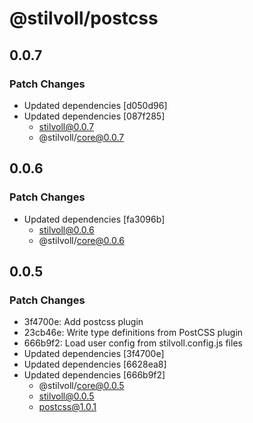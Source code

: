 # @stilvoll/postcss

## 0.0.7

### Patch Changes

- Updated dependencies [d050d96]
- Updated dependencies [087f285]
  - stilvoll@0.0.7
  - @stilvoll/core@0.0.7

## 0.0.6

### Patch Changes

- Updated dependencies [fa3096b]
  - stilvoll@0.0.6
  - @stilvoll/core@0.0.6

## 0.0.5

### Patch Changes

- 3f4700e: Add postcss plugin
- 23cb46e: Write type definitions from PostCSS plugin
- 666b9f2: Load user config from stilvoll.config.js files
- Updated dependencies [3f4700e]
- Updated dependencies [6628ea8]
- Updated dependencies [666b9f2]
  - @stilvoll/core@0.0.5
  - stilvoll@0.0.5
  - postcss@1.0.1
